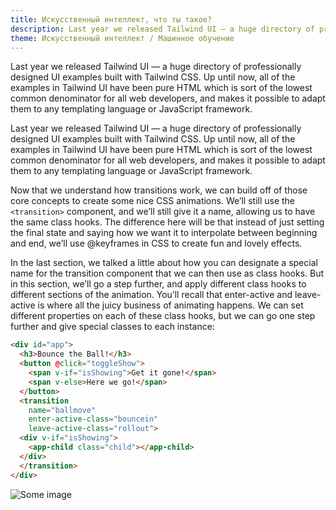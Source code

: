 ```yaml
---
title: Искусственный интеллект, что ты такое?
description: Last year we released Tailwind UI — a huge directory of professionally designed UI examples built with Tailwind CSS. Up until now, all of the examples in Tailwind UI have been pure HTML which is sort of the lowest common denominator for all web developers, and makes it possible to adapt them to any templating language or JavaScript framework.
theme: Искусственный интеллект / Машинное обучение
---
```


Last year we released Tailwind UI — a huge directory of professionally designed UI examples built with Tailwind CSS. Up until now, all of the examples in Tailwind UI have been pure HTML which is sort of the lowest common denominator for all web developers, and makes it possible to adapt them to any templating language or JavaScript framework.

Last year we released Tailwind UI — a huge directory of professionally designed UI examples built with Tailwind CSS. Up until now, all of the examples in Tailwind UI have been pure HTML which is sort of the lowest common denominator for all web developers, and makes it possible to adapt them to any templating language or JavaScript framework.

Now that we understand how transitions work, we can build off of those core concepts to create some nice CSS animations. We’ll still use the `<transition>` component, and we’ll still give it a name, allowing us to have the same class hooks. The difference here will be that instead of just setting the final state and saying how we want it to interpolate between beginning and end, we’ll use @keyframes in CSS to create fun and lovely effects.

In the last section, we talked a little about how you can designate a special name for the transition component that we can then use as class hooks. But in this section, we’ll go a step further, and apply different class hooks to different sections of the animation. You’ll recall that enter-active and leave-active is where all the juicy business of animating happens. We can set different properties on each of these class hooks, but we can go one step further and give special classes to each instance:

```html
<div id="app">
  <h3>Bounce the Ball!</h3>
  <button @click="toggleShow">
    <span v-if="isShowing">Get it gone!</span>
    <span v-else>Here we go!</span>
  </button>
  <transition
    name="ballmove"
    enter-active-class="bouncein"
    leave-active-class="rollout">
  <div v-if="isShowing">
    <app-child class="child"></app-child>
  </div>
  </transition>
</div>
```

![Some image](https://images.unsplash.com/photo-1581291518633-83b4ebd1d83e?ixlib=rb-1.2.1&ixid=MnwxMjA3fDB8MHxwaG90by1wYWdlfHx8fGVufDB8fHx8&auto=format&fit=crop&w=1050&q=80)